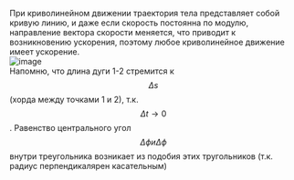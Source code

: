 При криволинейном движении траектория тела представляет собой кривую линию, и даже если скорость постоянна по модулю, направление вектора скорости меняется, что приводит к возникновению ускорения, поэтому любое криволинейное движение имеет ускорение.  
![image](https://github.com/user-attachments/assets/cc0c4b4e-5f56-4029-85e4-814751d4ca7d)  
Напомню, что длина дуги 1-2 стремится к $$\Delta s$$ (хорда между точками 1 и 2), т.к. $$\Delta t \rightarrow 0$$. Равенство центрального угол $$\Delta \phi и \Delta \phi $$ внутри треугольника возникает из подобия этих тругольников (т.к. радиус перпендикалярен касательным)

